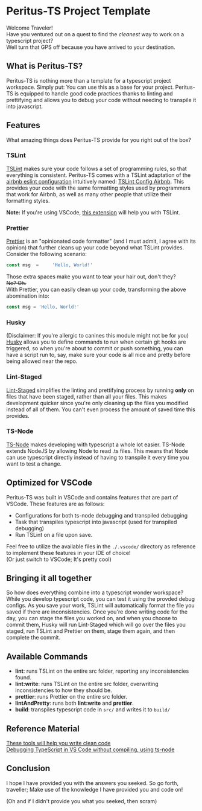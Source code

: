 # Peritus-TS Project Template
Welcome Traveler!  
Have you ventured out on a quest to find the _cleanest_ way to work on a typescript project?  
Well turn that GPS off because you have arrived to your destination.

## What is Peritus-TS?
Peritus-TS is nothing more than a template for a typescript project workspace. Simply put: You can use this as a base for your project. Peritus-TS is equipped to handle good code practices thanks to linting and prettifying and allows you to debug your code without needing to transpile it into javascript.

## Features
What amazing things does Peritus-TS provide for you right out of the box?  

### TSLint
[TSLint](https://palantir.github.io/tslint/) makes sure your code follows a set of programming rules, so that everything is consistent. Peritus-TS comes with a TSLint adaptation of the [airbnb eslint configuration](https://github.com/airbnb/javascript) intuitively named: [TSLint Config Airbnb](https://www.npmjs.com/package/tslint-config-airbnb). This provides your code with the same formatting styles used by programmers that work for Airbnb, as well as many other people that utilize their formatting styles.  

__Note:__ If you're using VSCode, [this extension](https://marketplace.visualstudio.com/items?itemName=eg2.tslint) will help you with TSLint.

### Prettier
[Prettier](https://prettier.io/) is an "opinionated code formatter" (and I must admit, I agree with its opinion) that further cleans up your code beyond what TSLint provides. Consider the following scenario:
```js
const msg  =     'Hello, World!'
```
Those extra spaces make you want to tear your hair out, don't they?  
~~No? Oh.~~  
With Prettier, you can easily clean up your code, transforming the above abomination into:
```js
const msg = 'Hello, World!'
```

### Husky
(Disclaimer: If you're allergic to canines this module might not be for you)  
[Husky](https://github.com/typicode/husky) allows you to define commands to run when certain git hooks are triggered, so when you're about to commit or push something, you can have a script run to, say, make sure your code is all nice and pretty before being allowed near the repo.

### Lint-Staged
[Lint-Staged](https://github.com/okonet/lint-staged) simplifies the linting and prettifying process by running __only__ on files that have been staged, rather than all your files. This makes development quicker since you're only cleaning up the files you modified instead of all of them. You can't even process the amount of saved time this provides.

### TS-Node
[TS-Node](https://github.com/TypeStrong/ts-node) makes developing with typescript a whole lot easier. TS-Node extends NodeJS by allowing Node to read .ts files. This means that Node can use typescript directly instead of having to transpile it every time you want to test a change.

## Optimized for VSCode
Peritus-TS was built in VSCode and contains features that are part of VSCode. These features are as follows:
 - Configurations for both ts-node debugging and transpiled debugging
 - Task that transpiles typescript into javascript (used for transpiled debugging)
 - Run TSLint on a file upon save.

Feel free to utilize the available files in the `./.vscode/` directory as reference to implement these features in your IDE of choice!  
(Or just switch to VSCode; It's pretty cool)

## Bringing it all together
So how does everything combine into a typescript wonder workspace?  
While you develop typescript code, you can test it using the provded debug configs. As you save your work, TSLint will automatically format the file you saved if there are inconsistencies. Once you're done writing code for the day, you can stage the files you worked on, and when you choose to commit them, Husky will run Lint-Staged which will go over the files you staged, run TSLint and Prettier on them, stage them again, and then complete the commit.

## Available Commands
 - __lint__: runs TSLint on the entire src folder, reporting any inconsistencies found.
 - __lint:write__: runs TSLint on the entire src folder, overwriting inconsistencies to how they should be.
 - __prettier__: runs Prettier on the entire src folder.
 - __lintAndPretty__: runs both __lint:write__ and __prettier__.
 - __build__: transpiles typescript code in `src/` and writes it to `build/`

## Reference Material
[These tools will help you write clean code](https://medium.freecodecamp.org/these-tools-will-help-you-write-clean-code-da4b5401f68e)  
[Debugging TypeScript in VS Code without compiling, using ts-node](https://medium.com/@dupski/debug-typescript-in-vs-code-without-compiling-using-ts-node-9d1f4f9a94a)

## Conclusion
I hope I have provided you with the answers you seeked. So go forth, traveller; Make use of the knowledge I have provided you and code on!  
  
(Oh and if I didn't provide you what you seeked, then scram)
